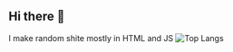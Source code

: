 ## Hi there 👋
I make random shite mostly in HTML and JS
![Top Langs](https://github-readme-stats.vercel.app/api/top-langs/?username=scoilcax&size_weight=0.5&count_weight=0.5)

<!--
**scoilcax/scoilcax** is a ✨ _special_ ✨ repository because its `README.md` (this file) appears on your GitHub profile.

Here are some ideas to get you started:

- 🔭 I’m currently working on ...
- 🌱 I’m currently learning ...
- 👯 I’m looking to collaborate on ...
- 🤔 I’m looking for help with ...
- 💬 Ask me about ...
- 📫 How to reach me: ...
- 😄 Pronouns: ...
- ⚡ Fun fact: ...
-->
